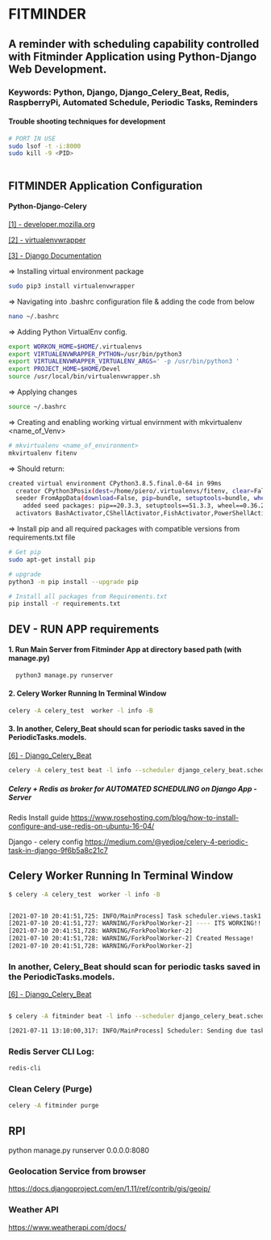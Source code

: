 # FITMINDER 

## A reminder with scheduling capability controlled with Fitminder Application using Python-Django Web Development.

### Keywords: Python, Django, Django_Celery_Beat, Redis, RaspberryPi, Automated Schedule, Periodic Tasks, Reminders


#### Trouble shooting techniques for development
```bash
# PORT IN USE
sudo lsof -t -i:8000
sudo kill -9 <PID>
```

```bash 
```
## FITMINDER Application Configuration

#### Python-Django-Celery 

[[1] - developer.mozilla.org ](https://developer.mozilla.org/en-US/docs/Learn/Server-side/Django/development_environment)


[[2] -  virtualenvwrapper ](https://virtualenvwrapper.readthedocs.io/en/latest/)


[[3] - Django Documentation](https://docs.djangoproject.com/en/3.2/)




=> Installing virtual environment package
``` bash
sudo pip3 install virtualenvwrapper

```
=> Navigating into .bashrc configuration file & adding the code from below

```bash 
nano ~/.bashrc
```
=> Adding Python VirtualEnv config.

```bash 
export WORKON_HOME=$HOME/.virtualenvs
export VIRTUALENVWRAPPER_PYTHON=/usr/bin/python3
export VIRTUALENVWRAPPER_VIRTUALENV_ARGS=' -p /usr/bin/python3 '
export PROJECT_HOME=$HOME/Devel
source /usr/local/bin/virtualenvwrapper.sh
```

=> Applying changes

```bash 
source ~/.bashrc
```

=> Creating and enabling working virtual envirnment with mkvirtualenv <name_of_Venv>

```bash 
# mkvirtualenv <name_of_environment>
mkvirtualenv fitenv
```

=> Should return: 
``` bash
created virtual environment CPython3.8.5.final.0-64 in 99ms
  creator CPython3Posix(dest=/home/piero/.virtualenvs/fitenv, clear=False, no_vcs_ignore=False, global=False)
  seeder FromAppData(download=False, pip=bundle, setuptools=bundle, wheel=bundle, via=copy, app_data_dir=/home/piero/.local/share/virtualenv)
    added seed packages: pip==20.3.3, setuptools==51.3.3, wheel==0.36.2
  activators BashActivator,CShellActivator,FishActivator,PowerShellActivator,PythonActivator,XonshActivator
```
=> Install pip and all required packages with compatible versions from requirements.txt file

```bash 
# Get pip
sudo apt-get install pip

# upgrade
python3 -m pip install --upgrade pip

# Install all packages from Requirements.txt
pip install -r requirements.txt
```



## DEV - RUN APP requirements
#### 1. Run Main Server from Fitminder App at directory based path (with manage.py)
```bash 
  python3 manage.py runserver
```
#### 2. Celery Worker Running In Terminal Window
```bash
celery -A celery_test  worker -l info -B
```

#### 3. In another, Celery_Beat should scan for periodic tasks saved in the PeriodicTasks.models.

[[6] - Django_Celery_Beat](https://github.com/celery/django-celery-beat)
```bash
celery -A celery_test beat -l info --scheduler django_celery_beat.schedulers:DatabaseScheduler
```

##### Celery + Redis as broker for AUTOMATED SCHEDULING on Django App - Server

Redis Install guide
https://www.rosehosting.com/blog/how-to-install-configure-and-use-redis-on-ubuntu-16-04/

Django - celery config 
https://medium.com/@yedjoe/celery-4-periodic-task-in-django-9f6b5a8c21c7


## Celery Worker Running In Terminal Window


```bash
$ celery -A celery_test  worker -l info -B


[2021-07-10 20:41:51,725: INFO/MainProcess] Task scheduler.views.task1[b68765ec-a04f-476b-97c6-6cab2a83c383] received
[2021-07-10 20:41:51,727: WARNING/ForkPoolWorker-2] ---- ITS WORKING!!! ----
[2021-07-10 20:41:51,728: WARNING/ForkPoolWorker-2]  
[2021-07-10 20:41:51,728: WARNING/ForkPoolWorker-2] Created Message!
[2021-07-10 20:41:51,728: WARNING/ForkPoolWorker-2] 

```

### In another, Celery_Beat should scan for periodic tasks saved in the PeriodicTasks.models.

[[6] - Django_Celery_Beat](https://github.com/celery/django-celery-beat)
```bash

$ celery -A fitminder beat -l info --scheduler django_celery_beat.schedulers:DatabaseScheduler

[2021-07-11 13:10:00,317: INFO/MainProcess] Scheduler: Sending due task RPI TASK (scheduler.views.task1)

```
### Redis Server CLI Log: 

```bash 
redis-cli
```

### Clean Celery (Purge)

```bash 
celery -A fitminder purge
```

## RPI
python manage.py runserver 0.0.0.0:8080



### Geolocation Service from browser
https://docs.djangoproject.com/en/1.11/ref/contrib/gis/geoip/


### Weather API
https://www.weatherapi.com/docs/